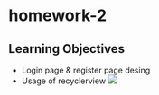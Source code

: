 # homework-2

## Learning Objectives
- Login page & register page desing
- Usage of recyclerview
![](https://media.giphy.com/media/Wj2C8nOjh4i1dLk2xn/giphy.gif)
